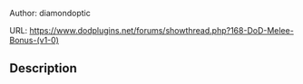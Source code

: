 Author: diamondoptic

URL: https://www.dodplugins.net/forums/showthread.php?168-DoD-Melee-Bonus-(v1-0)

## Description


